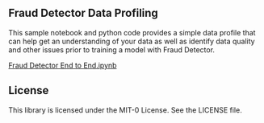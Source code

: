 
## Fraud Detector Data Profiling

This sample notebook and python code provides a simple data profile that can help get an understanding of your data as well as identify data quality and other issues prior to training a model with Fraud Detector. 

[Fraud Detector End to End.ipynb](Fraud_Detector_End_to_End.ipynb)

## License
This library is licensed under the MIT-0 License. See the LICENSE file.
